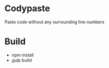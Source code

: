 Codypaste
=========
Paste code without any surrounding line numbers

# Build
* npm install
* gulp build
